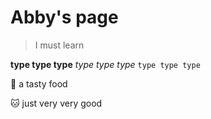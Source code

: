 # Abby's page
> I must learn

**type type type**
_type type type_
`type type type`

:apple: a tasty food

:cat: just very very good
